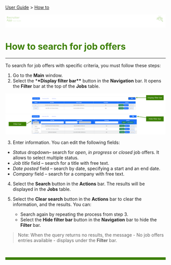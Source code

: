 [User Guide](../README.md) > [How to](README.md)

![banner](../../attachments/peque.png)

# <span style="color:#3C8000">How to search for job offers</span>

---

To search for job offers with specific criteria, you must follow these steps:

1. Go to the **Main** window.
1. Select the \***\*Display filter bar\*\*** button in the **Navigation** bar. It opens the **Filter** bar at the top of the **Jobs** table.

![filterbar](../../attachments/filterbar11.png)
![filterbar](../../attachments/filterbar22.png)

3. Enter information. You can edit the following fields:

- _Status_ dropdown– search for _open_, _in progress_ or _closed_ job offers. It allows to select multiple status.
- _Job title_ field – search for a title with free text.
- _Date posted_ field – search by date, specifying a start and an end date.
- _Company_ field – search for a company with free text.

4. Select the **Search** button in the **Actions** bar. The results will be displayed in the **Jobs** table.
5. Select the **Clear search** button in the **Actions** bar to clear the information, and the results. You can:

   - Search again by repeating the process from step 3.
   - Select the **Hide filter bar** button in the **Navigation** bar to hide the **Filter** bar.

> Note: When the query returns no results, the message - No job offers entries available - displays under the **Filter** bar.

<br>
<hr style="height:8px;background-color:#3C8000">
